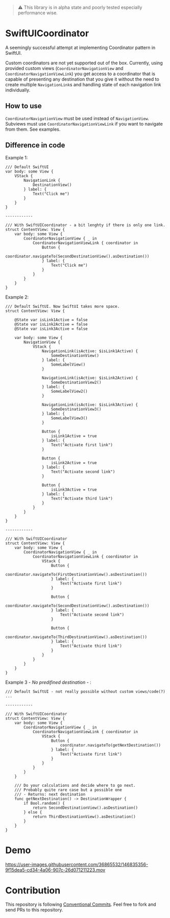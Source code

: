 > ⚠️ This library is in alpha state and poorly tested especially performance wise.

# SwiftUICoordinator
A seemingly successful attempt at implementing Coordinator pattern in SwiftUI.

Custom coordinators are not yet supported out of the box. Currently, using provided custom views (`CoordinatorNavigationView` and `CoordinatorNavigationViewLink`) you get access to a coordinator that is capable of presenting any destination that you give it without the need to create multiple `NavigationLink`s and handling state of each navigation link individually.

## How to use

`CoordinatorNavigationView` must be used instead of `NavigationView`.
Subviews must use `CoordinatorNavigationViewLink` if you want to navigate from them. See examples.

## Difference in code

Example 1:
```
/// Default SwiftUI
var body: some View {
    VStack {
        NavigationLink {
            DestinationView()
        } label: {
            Text("Click me")
        }
    }
}

------------

/// With SwiftUICoordinator - a bit lenghty if there is only one link.
struct ContentView: View {
    var body: some View {
        CoordinatorNavigationView { _ in
            CoordinatorNavigationViewLink { coordinator in
                Button {
                    coordinator.navigateTo(SecondDestinationView().asDestination())
                } label: {
                    Text("Click me")
                }
            }
        }
    }
}
```

Example 2:
```
/// Default SwiftUI. Now SwiftUI takes more space.
struct ContentView: View {
    
    @State var isLink1Active = false
    @State var isLink2Active = false
    @State var isLink3Active = false
    
    var body: some View {
        NavigationView {
            VStack {
                NavigationLink(isActive: $isLink1Active) {
                    SomeDestinationView()
                } label: {
                    SomeLabelView()
                }
                
                NavigationLink(isActive: $isLink2Active) {
                    SomeDestinationView2()
                } label: {
                    SomeLabelView2()
                }
                
                NavigationLink(isActive: $isLink3Active) {
                    SomeDestinationView3()
                } label: {
                    SomeLabelView3()
                }
                
                Button {
                    isLink1Active = true
                } label: {
                    Text("Activate first link")
                }
                
                Button {
                    isLink2Active = true
                } label: {
                    Text("Activate second link")
                }
                
                Button {
                    isLink3Active = true
                } label: {
                    Text("Activate third link")
                }
            }
        }
    }
}

------------

/// With SwiftUICoordinator
struct ContentView: View {
    var body: some View {
        CoordinatorNavigationView { _ in
            CoordinatorNavigationViewLink { coordinator in
                VStack {
                    Button {
                        coordinator.navigateTo(FirstDestinationView().asDestination())
                    } label: {
                        Text("Activate first link")
                    }
                    
                    Button {
                        coordinator.navigateTo(SecondDestinationView().asDestination())
                    } label: {
                        Text("Activate second link")
                    }
                    
                    Button {
                        coordinator.navigateTo(ThirdDestinationView().asDestination())
                    } label: {
                        Text("Activate third link")
                    }
                }
            }
        }
    }
}
```

Example 3 - _No predifined destination_ - :

```
/// Default SwiftUI - not really possible without custom views/code(?)
...

------------

/// With SwiftUICoordinator
struct ContentView: View {
    var body: some View {
        CoordinatorNavigationView { _ in
            CoordinatorNavigationViewLink { coordinator in
                VStack {
                    Button {
                        coordinator.navigateTo(getNextDestination())
                    } label: {
                        Text("Activate first link")
                    }
                }
            }
        }
    }
    
    /// Do your calculations and decide where to go next.
    /// Probably quite rare case but a possible one
    /// - Returns: next destination
    func getNextDestination() -> DestinationWrapper {
        if Bool.random() {
            return SecondDestinationView().asDestination()
        } else {
            return ThirdDestinationView().asDestination()
        }
    }
}
```

# Demo

https://user-images.githubusercontent.com/36865532/146835356-9f15dea5-cd34-4a06-907c-26d071211223.mov


# Contribution
This repository is following [Conventional Commits](https://www.conventionalcommits.org/en/v1.0.0/).
Feel free to fork and send PRs to this repository. 

